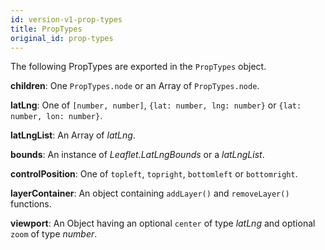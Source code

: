 ```yaml
---
id: version-v1-prop-types
title: PropTypes
original_id: prop-types
---
```


The following PropTypes are exported in the `PropTypes` object.

**children**: One `PropTypes.node` or an Array of `PropTypes.node`.

**latLng**: One of `[number, number]`, `{lat: number, lng: number}` or `{lat: number, lon: number}`.

**latLngList**: An Array of _latLng_.

**bounds**: An instance of _Leaflet.LatLngBounds_ or a _latLngList_.

**controlPosition**: One of `topleft`, `topright`, `bottomleft` or
`bottomright`.

**layerContainer**: An object containing `addLayer()` and `removeLayer()`
functions.

**viewport**: An Object having an optional `center` of type _latLng_ and
optional `zoom` of type _number_.
